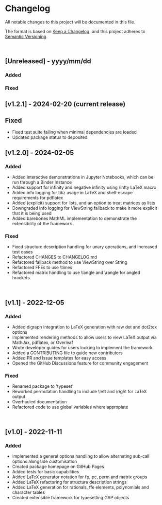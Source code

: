 # Changelog

All notable changes to this project will be documented in this file.

The format is based on [Keep a Changelog](https://keepachangelog.com/en/1.0.0/),
and this project adheres to [Semantic Versioning](https://semver.org/spec/v2.0.0.html).

<br/>

## [Unreleased] - yyyy/mm/dd
### Added

### Fixed

## [v1.2.1] - 2024-02-20 (current release)
## Fixed
- Fixed test suite failing when minimal dependencies are loaded
- Updated package status to deposited

## [v1.2.0] - 2024-02-05
### Added
- Added interactive demonstrations in Jupyter Notebooks, which can be run through a Binder Instance
- Added support for infinity and negative infinity using \infty LaTeX macro
- Added info logging for tikz usage in LaTeX and shell-escape requirements for pdflatex
- Added (explicit) support for lists, and an option to treat matrices as lists
- Downgraded info logging for ViewString fallback to make it more explicit that it is being used
- Added barebones MathML implementation to demonstrate the extensibility of the framework

### Fixed
- Fixed structure description handling for unary operations, and increased test cases
- Refactored CHANGES to CHANGELOG.md
- Refactored fallback method to use ViewString over String
- Refactored FFEs to use \times
- Refactored matrix handling to use \langle and \rangle for angled brackets

<br/>

## [v1.1] - 2022-12-05
### Added
- Added digraph integration to LaTeX generation with raw dot and dot2tex options
- Implemented rendering methods to allow users to view LaTeX output via MathJax, pdflatex, or Overleaf
- Wrote developer guides for users looking to implement the framework
- Added a CONTRIBUTING file to guide new contributors
- Added PR and Issue templates for easy access
- Opened the GitHub Discussions feature for community engagement

### Fixed
- Renamed package to 'typeset'
- Reworked permutation handling to include \left and \right for LaTeX output
- Overhauled documentation
- Refactored code to use global variables where appropiate

<br/>

## [v1.0] - 2022-11-11
### Added
- Implemented a general options handling to allow alternating sub-call options alongside customisation
- Created package homepage on GitHub Pages
- Added tests for basic capabilities
- Added LaTeX generator notation for fp, pc, perm and matrix groups
- Added LaTeX refactoring for structure description strings
- Added LaTeX generation for rationals, ffe elements, polynomials and character tables
- Created extensible framework for typesetting GAP objects
<br/>
